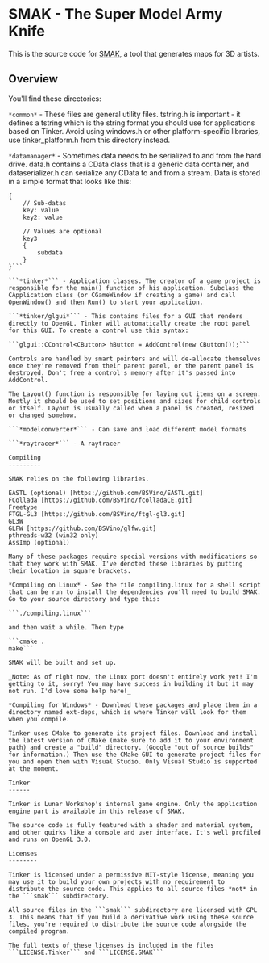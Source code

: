 SMAK - The Super Model Army Knife
=================================

This is the source code for [SMAK](http://getsmak.net), a tool that generates maps for 3D artists.

Overview
--------

You'll find these directories:

```*common*``` - These files are general utility files. tstring.h is important - it defines a tstring which is the string format you should use for applications based on Tinker. Avoid using windows.h or other platform-specific libraries, use tinker_platform.h from this directory instead.

```*datamanager*``` - Sometimes data needs to be serialized to and from the hard drive. data.h contains a CData class that is a generic data container, and dataserializer.h can serialize any CData to and from a stream. Data is stored in a simple format that looks like this:

```key: value
{
	// Sub-datas
	key: value
	key2: value

	// Values are optional
	key3
	{
		subdata
	}
}```

```*tinker*``` - Application classes. The creator of a game project is responsible for the main() function of his application. Subclass the CApplication class (or CGameWindow if creating a game) and call OpenWindow() and then Run() to start your application.

```*tinker/glgui*``` - This contains files for a GUI that renders directly to OpenGL. Tinker will automatically create the root panel for this GUI. To create a control use this syntax:

```glgui::CControl<CButton> hButton = AddControl(new CButton());```

Controls are handled by smart pointers and will de-allocate themselves once they're removed from their parent panel, or the parent panel is destroyed. Don't free a control's memory after it's passed into AddControl.

The Layout() function is responsible for laying out items on a screen. Mostly it should be used to set positions and sizes for child controls or itself. Layout is usually called when a panel is created, resized or changed somehow.

```*modelconverter*``` - Can save and load different model formats

```*raytracer*``` - A raytracer

Compiling
---------

SMAK relies on the following libraries.

EASTL (optional) [https://github.com/BSVino/EASTL.git]
FCollada [https://github.com/BSVino/fcolladaCE.git]
Freetype
FTGL-GL3 [https://github.com/BSVino/ftgl-gl3.git]
GL3W
GLFW [https://github.com/BSVino/glfw.git]
pthreads-w32 (win32 only)
AssImp (optional)

Many of these packages require special versions with modifications so that they work with SMAK. I've denoted these libraries by putting their location in square brackets.

*Compiling on Linux* - See the file compiling.linux for a shell script that can be run to install the dependencies you'll need to build SMAK. Go to your source directory and type this:

```./compiling.linux```

and then wait a while. Then type

```cmake .
make```

SMAK will be built and set up.

_Note: As of right now, the Linux port doesn't entirely work yet! I'm getting to it, sorry! You may have success in building it but it may not run. I'd love some help here!_

*Compiling for Windows* - Download these packages and place them in a directory named ext-deps, which is where Tinker will look for them when you compile.

Tinker uses CMake to generate its project files. Download and install the latest version of CMake (make sure to add it to your environment path) and create a "build" directory. (Google "out of source builds" for information.) Then use the CMake GUI to generate project files for you and open them with Visual Studio. Only Visual Studio is supported at the moment.

Tinker
------

Tinker is Lunar Workshop's internal game engine. Only the application engine part is available in this release of SMAK.

The source code is fully featured with a shader and material system, and other quirks like a console and user interface. It's well profiled and runs on OpenGL 3.0.

Licenses
--------

Tinker is licensed under a permissive MIT-style license, meaning you may use it to build your own projects with no requirement to distribute the source code. This applies to all source files *not* in the ```smak``` subdirectory.

All source files in the ```smak``` subdirectory are licensed with GPL 3. This means that if you build a derivative work using these source files, you're required to distribute the source code alongside the compiled program.

The full texts of these licenses is included in the files ```LICENSE.Tinker``` and ```LICENSE.SMAK```
